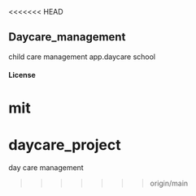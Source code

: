 <<<<<<< HEAD
## Daycare_management

child care management app.daycare school

#### License

mit
=======
# daycare_project
day care management
>>>>>>> origin/main

